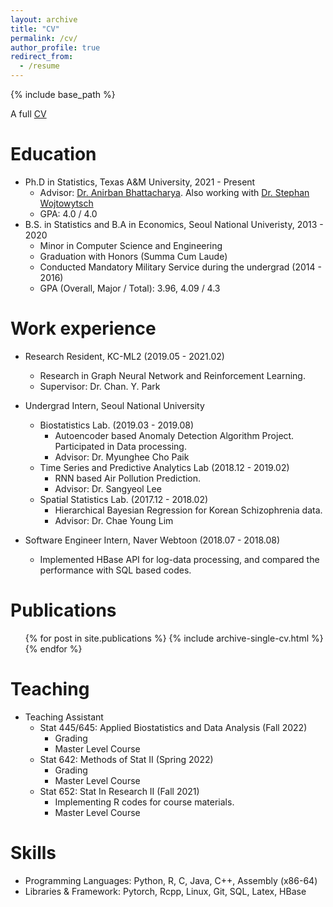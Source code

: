 ```yaml
---
layout: archive
title: "CV"
permalink: /cv/
author_profile: true
redirect_from:
  - /resume
---
```


{% include base_path %}

A full [CV](http://wldyddl5510.github.io/files/cv_230225.pdf)

Education
======
* Ph.D in Statistics, Texas A&M University, 2021 - Present
  * Advisor: [Dr. Anirban Bhattacharya](https://sites.google.com/view/anirban-bhattacharya-tamu/). Also working with [Dr. Stephan Wojtowytsch](https://www.swojtowytsch.com/)
  * GPA: 4.0 / 4.0
* B.S. in Statistics and B.A in Economics, Seoul National Univeristy, 2013 - 2020
  * Minor in Computer Science and Engineering
  * Graduation with Honors (Summa Cum Laude)
  * Conducted Mandatory Military Service during the undergrad (2014 - 2016) 
  * GPA (Overall, Major / Total): 3.96, 4.09 / 4.3

Work experience
======
* Research Resident, KC-ML2 (2019.05 - 2021.02)
  * Research in Graph Neural Network and Reinforcement Learning. 
  * Supervisor: Dr. Chan. Y. Park

* Undergrad Intern, Seoul National University
  * Biostatistics Lab. (2019.03 - 2019.08)
    * Autoencoder based Anomaly Detection Algorithm Project. Participated in Data processing.
    * Advisor: Dr. Myunghee Cho Paik
  * Time Series and Predictive Analytics Lab (2018.12 - 2019.02)
    * RNN based Air Pollution Prediction.
    * Advisor: Dr. Sangyeol Lee
  * Spatial Statistics Lab. (2017.12 - 2018.02)
    * Hierarchical Bayesian Regression for Korean Schizophrenia data.
    * Advisor: Dr. Chae Young Lim

* Software Engineer Intern, Naver Webtoon (2018.07 - 2018.08)
  * Implemented HBase API for log-data processing, and compared the performance with SQL based codes.

Publications
======

  <ul>{% for post in site.publications %}
    {% include archive-single-cv.html %}
  {% endfor %}</ul>
  
Teaching
======

* Teaching Assistant
  * Stat 445/645: Applied Biostatistics and Data Analysis (Fall 2022)
    * Grading
    * Master Level Course
  * Stat 642: Methods of Stat II (Spring 2022)
    * Grading
    * Master Level Course
  * Stat 652: Stat In Research II (Fall 2021)
    * Implementing R codes for course materials.
    * Master Level Course
  
Skills
======
* Programming Languages: Python, R, C, Java, C++, Assembly (x86-64)
* Libraries & Framework: Pytorch, Rcpp, Linux, Git, SQL, Latex, HBase

<!---
Talks
======
  <ul>{% for post in site.talks %}
    {% include archive-single-talk-cv.html %}
  {% endfor %}</ul>
-->

